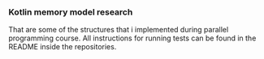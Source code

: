### Kotlin memory model research
That are some of the structures that i implemented during parallel programming course.
All instructions for running tests can be found in the README inside the repositories.
